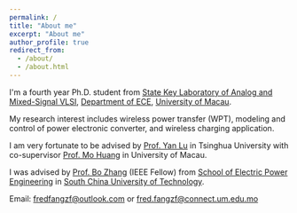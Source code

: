 ```yaml
---
permalink: /
title: "About me"
excerpt: "About me"
author_profile: true
redirect_from: 
  - /about/
  - /about.html
---
```


I'm a fourth year Ph.D. student from [State Key Laboratory of Analog and Mixed-Signal VLSI](https://ime.um.edu.mo/), [Department of ECE](https://www.fst.um.edu.mo/ece/), [University of Macau](https://www.um.edu.mo/).

My research interest includes wireless power transfer (WPT), modeling and control of power electronic converter, and wireless charging application.

I am very fortunate to be advised by [Prof. Yan Lu](https://web.ee.tsinghua.edu.cn/luyan/zh_CN/index.htm) in Tsinghua University with co-supervisor [Prof. Mo Huang](https://www.fst.um.edu.mo/personal/mohuang/) in University of Macau.

I was advised by [Prof. Bo Zhang](https://yanzhao.scut.edu.cn/open/ExpertInfo.aspx?zjbh=woYYKFmSSJj2JJAv1WpdWQ==) (IEEE Fellow) from [School of Electric Power Engineering](https://www2.scut.edu.cn/ep/) in [South China University of Technology](https://www.scut.edu.cn/new/).

Email: fredfangzf@outlook.com or fred.fangzf@connect.um.edu.mo
